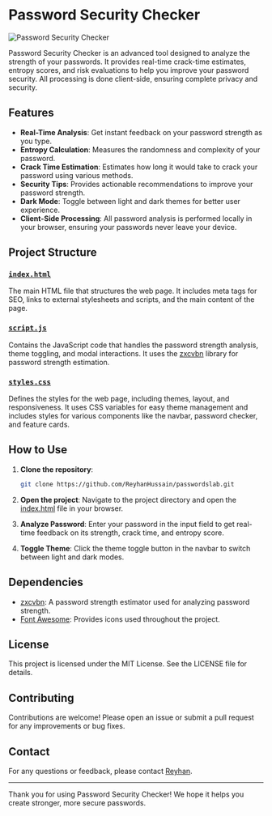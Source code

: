 # Password Security Checker

![Password Security Checker](https://passwordslab.netlify.app/logo.png)

Password Security Checker is an advanced tool designed to analyze the strength of your passwords. It provides real-time crack-time estimates, entropy scores, and risk evaluations to help you improve your password security. All processing is done client-side, ensuring complete privacy and security.

## Features

- **Real-Time Analysis**: Get instant feedback on your password strength as you type.
- **Entropy Calculation**: Measures the randomness and complexity of your password.
- **Crack Time Estimation**: Estimates how long it would take to crack your password using various methods.
- **Security Tips**: Provides actionable recommendations to improve your password strength.
- **Dark Mode**: Toggle between light and dark themes for better user experience.
- **Client-Side Processing**: All password analysis is performed locally in your browser, ensuring your passwords never leave your device.

## Project Structure

### [`index.html`](Password_Security_Checker/index.html)

The main HTML file that structures the web page. It includes meta tags for SEO, links to external stylesheets and scripts, and the main content of the page.

### [`script.js`](Password_Security_Checker/script.js)

Contains the JavaScript code that handles the password strength analysis, theme toggling, and modal interactions. It uses the [zxcvbn](https://github.com/dropbox/zxcvbn) library for password strength estimation.

### [`styles.css`](Password_Security_Checker/styles.css)

Defines the styles for the web page, including themes, layout, and responsiveness. It uses CSS variables for easy theme management and includes styles for various components like the navbar, password checker, and feature cards.

## How to Use

1. **Clone the repository**:
    ```sh
    git clone https://github.com/ReyhanHussain/passwordslab.git
    ```

2. **Open the project**:
    Navigate to the project directory and open the [index.html](http://_vscodecontentref_/1) file in your browser.

3. **Analyze Password**:
    Enter your password in the input field to get real-time feedback on its strength, crack time, and entropy score.

4. **Toggle Theme**:
    Click the theme toggle button in the navbar to switch between light and dark modes.

## Dependencies

- [zxcvbn](https://github.com/dropbox/zxcvbn): A password strength estimator used for analyzing password strength.
- [Font Awesome](https://cdnjs.cloudflare.com/ajax/libs/font-awesome/6.0.0/css/all.min.css): Provides icons used throughout the project.

## License

This project is licensed under the MIT License. See the LICENSE file for details.

## Contributing

Contributions are welcome! Please open an issue or submit a pull request for any improvements or bug fixes.

## Contact

For any questions or feedback, please contact [Reyhan](mailto:reyhanbgscet@outlook.com).

---

Thank you for using Password Security Checker! We hope it helps you create stronger, more secure passwords.
